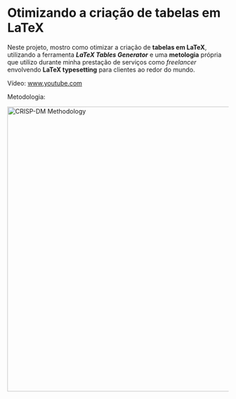 # Otimizando a criação de tabelas em LaTeX

Neste projeto, mostro como otimizar a criação de **tabelas em LaTeX**, utilizando a ferramenta ***LaTeX Tables Generator*** e uma **metologia** própria que utilizo durante minha prestação de serviços como *freelancer* envolvendo **LaTeX typesetting** para clientes ao redor do mundo.

Vídeo: www.youtube.com

Metodologia:

<img width="650" alt="CRISP-DM Methodology" src="https://github.com/OviedoVR/Otimizando_Tabelas_LaTeX
/blob/main/Tabelas_em_LaTeX.png">
